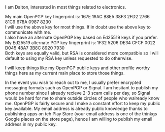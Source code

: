 I am Dalton, interested in most things related to electronics.

My main OpenPGP key fingerprint is: 167E 19AC B8E5 38F3 2FD2  2766 81C9 678A 0987 8230  
I will use the above key for most things. If in doubt use the above key to communicate with me.  
I also have an alternate OpenPGP key based on Ed25519 keys if you prefer.  
My Ed25519 alternate PGP key fingerprint is: 1F32 5206 DE34 CFCF 0022  D045 48A7 3B8C 8920 7930  
Both keys are equally valid, but RSA is considered more compatible so I will default to using my
RSA key unless requested to do otherwise.

I will keep things like my OpenPGP public keys and other profile worthy things here as my current main
place to store those things.

In the event you wish to reach out to me, I usually prefer encrypted messaging formats such as OpenPGP
or Signal. I am hesitant to publish my phone number since I already recieve 2-3 scam calls per day, so
Signal would be hard for me to share outside circles of people who walready know me. OpenPGP is fairly
secure and I make a constant effort to keep my public key available. My email address is already public
knowledge thanks to publishing apps on teh Play Store (your email address is one of the thinkgs Google
places on the store page), hence I am willing to publish my email address in my public key.
